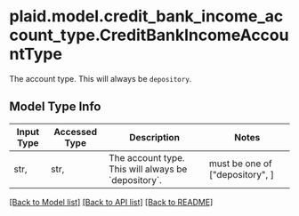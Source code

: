 # plaid.model.credit_bank_income_account_type.CreditBankIncomeAccountType

The account type. This will always be `depository`.

## Model Type Info
Input Type | Accessed Type | Description | Notes
------------ | ------------- | ------------- | -------------
str,  | str,  | The account type. This will always be &#x60;depository&#x60;. | must be one of ["depository", ] 

[[Back to Model list]](../../README.md#documentation-for-models) [[Back to API list]](../../README.md#documentation-for-api-endpoints) [[Back to README]](../../README.md)

